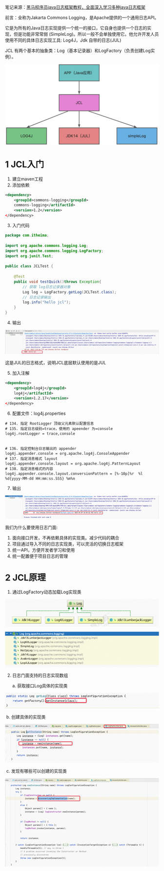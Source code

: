 笔记来源：[黑马程序员java日志框架教程，全面深入学习多种java日志框架](https://www.bilibili.com/video/BV1iJ411H74S/?p=10&spm_id_from=pageDriver&vd_source=e8046ccbdc793e09a75eb61fe8e84a30)

前言：全称为Jakarta Commons Logging，是Apache提供的一个通用日志API。  

它是为所有的Java日志实现提供一个统一的接口，它自身也提供一个日志的实现，但是功能非常常弱 (SimpleLog)。所以一般不会单独使用它。他允许开发人员使用不同的具体日志实现工具: Log4J，Jdk 自带的日志(JUL)  

JCL 有两个基本的抽象类：Log（基本记录器）和LogFactory（负责创建Log实例）。

![](images/9.jpeg)



# 1 JCL入门 

1. 建立maven工程 
2. 添加依赖 

```xml
<dependency>
    <groupId>commons-logging</groupId>
    commons-logging</artifactId>
    <version>1.2</version>
</dependency>
```

3. 入门代码

```java
package com.itheima;

import org.apache.commons.logging.Log;
import org.apache.commons.logging.LogFactory;
import org.junit.Test;

public class JCLTest {

    @Test
    public void testQuick()throws Exception{
        // 获取 log日志记录器对象
        Log log = LogFactory.getLog(JCLTest.class);
        // 日志记录输出
        log.info("hello jcl");
    }
}
```

4. 输出

![](images/10.png)

这是JUL的日志格式，说明JCL底层默认使用的是JUL

5. 加入注解

```xml
<dependency>
    <groupId>log4j</groupId>
    log4j</artifactId>
    <version>1.2.17</version>
</dependency>
```

6. 配置文件：log4j.properties

```properties
# 134. 指定 RootLogger 顶级父元素默认配置信息
# 135. 指定日志级别=trace，使用的 apeender 为=console
log4j.rootLogger = trace,console


# 136. 指定控制台日志输出的 appender
log4j.appender.console = org.apache.log4j.ConsoleAppender
# 137. 指定消息格式 layout
log4j.appender.console.layout = org.apache.log4j.PatternLayout
# 138. 指定消息格式的内容
log4j.appender.console.layout.conversionPattern = [%-10p]%r  %l %d{yyyy-MM-dd HH:mm:ss.SSS} %m%n
```

7. 输出

![](images/11.png)



我们为什么要使用日志门面: 

1. 面向接口开发，不再依赖具体的实现类。减少代码的耦合 
2. 项目通过导入不同的日志实现类，可以灵活的切换日志框架 
3. 统一API，方便开发者学习和使用 
4. 统一配置便于项目日志的管理 

# 2 JCL原理 
1. 通过LogFactory动态加载Log实现类 

![](images/12.png)

![](images/13.png)

2.  日志门面支持的日志实现数组 

    a. 获取接口Log具体的实现类

![](images/14.png)

​	b. 创建具体的实现类


![](images/15.png)

​	c. 发现有哪些可以创建的实现类


![](images/16.png)

​	

